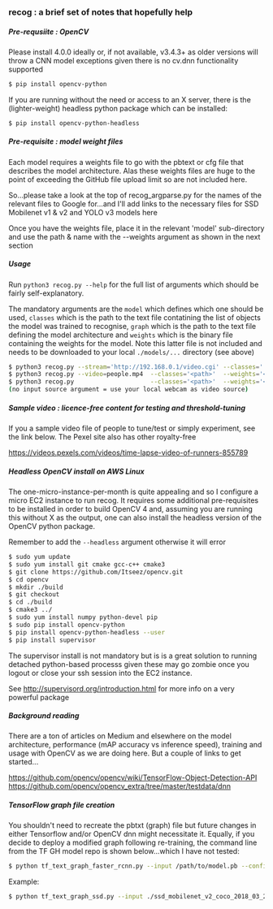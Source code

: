 ### recog : a brief set of notes that hopefully help

##### Pre-requsiite : OpenCV

Please install 4.0.0 ideally or, if not available, v3.4.3+ as older versions will throw a CNN model exceptions given there is no cv.dnn functionality supported

```sh
$ pip install opencv-python
```

If you are running without the need or access to an X server, there is the (lighter-weight) headless python package which can be installed:

```sh
$ pip install opencv-python-headless
```

##### Pre-requisite : model weight files

Each model requires a weights file to go with the pbtext or cfg file that describes the model architecture. Alas these weights files are huge to the point of exceeding the GitHub file upload limit so are not included here.

So...please take a look at the top of recog_argparse.py for the names of the relevant files to Google for...and I'll add links to the necessary files for SSD Mobilenet v1 & v2 and YOLO v3 models here

Once you have the weights file, place it in the relevant 'model' sub-directory and use the path & name with the --weights argument as shown in the next section

##### Usage 

Run `python3 recog.py --help` for the full list of arguments which should be fairly self-explanatory.

The mandatory arguments are the `model` which defines which one should be used, `classes` which is the path to the text file contatining the list of objects the model was trained to recognise, `graph` which is the path to the text file defining the model architecture and `weights` which is the binary file containing the weights for the model. Note this latter file is not included and needs to be downloaded to your local `./models/...` directory (see above)

```sh
$ python3 recog.py --stream='http://192.168.0.1/video.cgi' --classes='./models/yolo3/yolo3.classes' --weights='./models/yolo3/yolo3.weights' --graph='./models/yolo3/yolo3.cfg' --model='yolo3'
$ python3 recog.py --video=people.mp4  --classes='<path>'  --weights='<path>'  --graph='<path>' --model='<ssd1, ssd2 or yolo3>'
$ python3 recog.py                     --classes='<path>'  --weights='<path>'  --graph='<path>' --model='<ssd1, ssd2 or yolo3>'
(no input source argument = use your local webcam as video source)
```

##### Sample video : licence-free content for testing and threshold-tuning

If you a sample video file of people to tune/test or simply experiment, see the link below. The Pexel site also has other
royalty-free

https://videos.pexels.com/videos/time-lapse-video-of-runners-855789


##### Headless OpenCV install on AWS Linux

The one-micro-instance-per-month is quite appealing and so I configure a micro EC2 instance to run recog. It requires some additional pre-requisites to be installed in order to build OpenCV 4 and, assuming you are running this without X as the output, one can also install the headless version of the OpenCV python package.

Remember to add the `--headless` argument otherwise it will error

```sh
$ sudo yum update
$ sudo yum install git cmake gcc-c++ cmake3
$ git clone https://github.com/Itseez/opencv.git
$ cd opencv
$ mkdir ./build
$ git checkout
$ cd ./build
$ cmake3 ../
$ sudo yum install numpy python-devel pip
$ sudo pip install opencv-python
$ pip install opencv-python-headless --user
$ pip install supervisor
```
The supervisor install is not mandatory but is is a great solution to running detached python-based processs given these may go zombie once you logout or close your ssh session into the EC2 instance.

See http://supervisord.org/introduction.html for more info on a very powerful package


##### Background reading

There are a ton of articles on Medium and elsewhere on the model architecture, performance (mAP accuracy vs inference speed), training and usage with OpenCV as we are doing here. But a couple of links to get started... 

https://github.com/opencv/opencv/wiki/TensorFlow-Object-Detection-API
https://github.com/opencv/opencv_extra/tree/master/testdata/dnn


##### TensorFlow graph file creation

You shouldn't need to recreate the pbtxt (graph) file but future changes in either Tensorflow and/or OpenCV dnn might necessitate it. Equally, if you decide to deploy a modified graph following re-training, the command line from the TF GH model repo is shown below...which I have not tested:

```sh
$ python tf_text_graph_faster_rcnn.py --input /path/to/model.pb --config /path/to/example.config --output /path/to/graph.pbtxt
```

Example:

```sh
$ python tf_text_graph_ssd.py --input ./ssd_mobilenet_v2_coco_2018_03_29/frozen_inference_graph.pb --config ./ssd_mobilenet_v2_coco.config --output ./ssd_mobilenet_v2_coco_2019_01_28.pbtxt
```
